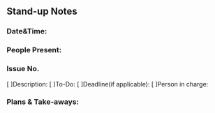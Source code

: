 ## Stand-up Notes
### Date&Time:
### People Present:

### Issue No.
[ ]Description:
[ ]To-Do:
[ ]Deadline(if applicable):
[ ]Person in charge:

### Plans & Take-aways:


